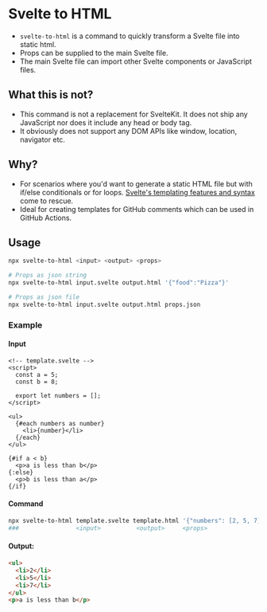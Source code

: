 # Svelte to HTML

- `svelte-to-html` is a command to quickly transform a Svelte file into static html.
- Props can be supplied to the main Svelte file.
- The main Svelte file can import other Svelte components or JavaScript files.

## What this is not?

- This command is not a replacement for SvelteKit. It does not ship any JavaScript nor does it include any head or body tag.
- It obviously does not support any DOM APIs like window, location, navigator etc.

## Why?

- For scenarios where you'd want to generate a static HTML file but with if/else conditionals or for loops. [Svelte's templating features and syntax](https://svelte.dev/docs#template-syntax-if) come to rescue.
- Ideal for creating templates for GitHub comments which can be used in GitHub Actions.

## Usage

```sh
npx svelte-to-html <input> <output> <props>

# Props as json string
npx svelte-to-html input.svelte output.html '{"food":"Pizza"}'

# Props as json file
npx svelte-to-html input.svelte output.html props.json
```

### Example

#### Input

```svelte
<!-- template.svelte -->
<script>
  const a = 5;
  const b = 8;

  export let numbers = [];
</script>

<ul>
  {#each numbers as number}
    <li>{number}</li>
  {/each}
</ul>

{#if a < b}
  <p>a is less than b</p>
{:else}
  <p>b is less than a</p>
{/if}
```

#### Command

```sh
npx svelte-to-html template.svelte template.html '{"numbers": [2, 5, 7]}'
###                <input>          <output>     <props>
```

#### Output:

```html
<ul>
  <li>2</li>
  <li>5</li>
  <li>7</li>
</ul>
<p>a is less than b</p>
```
